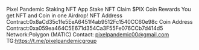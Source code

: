 Pixel Pandemic Staking NFT App
Stake NFT Claim $PIX Coin Rewards
You get NFT and Coin in one Airdrop! 
NFT Address Contract:0x8aCd35c1fe5EeA6451f4ab9512Fc1540CC60e98c
Coin Address Contract:0xa059ea464C5E671d354Ca3F55Fe076CCb7d414d5 
Network:Polygon (MATIC)
Contact: pixelpandemic00@gmail.com
TG:https://t.me/pixelpandemicgroup
